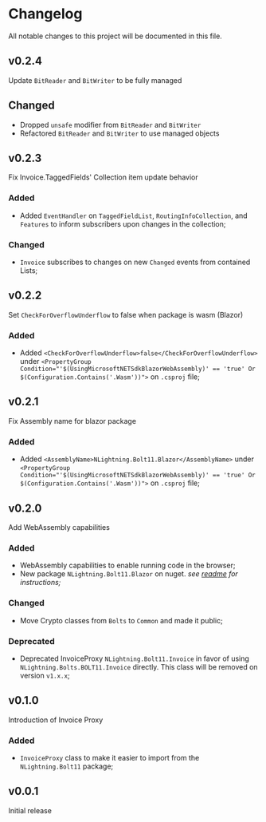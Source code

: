 # Changelog

All notable changes to this project will be documented in this file.

## v0.2.4

Update `BitReader` and `BitWriter` to be fully managed

## Changed

- Dropped `unsafe` modifier from `BitReader` and `BitWriter`
- Refactored `BitReader` and `BitWriter` to use managed objects

## v0.2.3

Fix Invoice.TaggedFields' Collection item update behavior

### Added

- Added `EventHandler` on `TaggedFieldList`, `RoutingInfoCollection`, and `Features` to inform subscribers upon changes in the collection;

### Changed

- `Invoice` subscribes to changes on new `Changed` events from contained Lists;

## v0.2.2

Set `CheckForOverflowUnderflow` to false when package is wasm (Blazor)

### Added

- Added `<CheckForOverflowUnderflow>false</CheckForOverflowUnderflow>` under
  `<PropertyGroup Condition="'$(UsingMicrosoftNETSdkBlazorWebAssembly)' == 'true' Or $(Configuration.Contains('.Wasm'))">`
  on `.csproj` file;

## v0.2.1

Fix Assembly name for blazor package

### Added

- Added `<AssemblyName>NLightning.Bolt11.Blazor</AssemblyName>` under
  `<PropertyGroup Condition="'$(UsingMicrosoftNETSdkBlazorWebAssembly)' == 'true' Or $(Configuration.Contains('.Wasm'))">`
  on `.csproj` file;

## v0.2.0

Add WebAssembly capabilities

### Added

- WebAssembly capabilities to enable running code in the browser;
- New package `NLightning.Bolt11.Blazor` on nuget. _see [readme](README.md#decode-the-invoice) for instructions;_

### Changed

- Move Crypto classes from `Bolts` to `Common` and made it public;

### Deprecated

- Deprecated InvoiceProxy `NLightning.Bolt11.Invoice` in favor of using `NLightning.Bolts.BOLT11.Invoice` directly.
This class will be removed on version `v1.x.x`;

## v0.1.0

Introduction of Invoice Proxy

### Added

- `InvoiceProxy` class to make it easier to import from the `NLightning.Bolt11` package;

## v0.0.1

Initial release